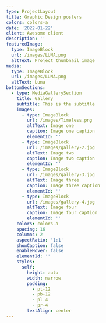 ```yaml
---
type: ProjectLayout
title: Graphic Design posters
colors: colors-a
date: '2022-01-22'
client: Awesome client
description: ''
featuredImage:
  type: ImageBlock
  url: /images/LUNA.png
  altText: Project thumbnail image
media:
  type: ImageBlock
  url: /images/LUNA.png
  altText: Luna
bottomSections:
  - type: MediaGallerySection
    title: Gallery
    subtitle: This is the subtitle
    images:
      - type: ImageBlock
        url: /images/Timeless.png
        altText: Image one
        caption: Image one caption
        elementId: ''
      - type: ImageBlock
        url: /images/gallery-2.jpg
        altText: Image two
        caption: Image two caption
        elementId: ''
      - type: ImageBlock
        url: /images/gallery-3.jpg
        altText: Image three
        caption: Image three caption
        elementId: ''
      - type: ImageBlock
        url: /images/gallery-4.jpg
        altText: Image four
        caption: Image four caption
        elementId: ''
    colors: colors-a
    spacing: 16
    columns: 2
    aspectRatio: '1:1'
    showCaption: false
    enableHover: false
    elementId: ''
    styles:
      self:
        height: auto
        width: narrow
        padding:
          - pt-12
          - pb-12
          - pl-4
          - pr-4
        textAlign: center
---
```

